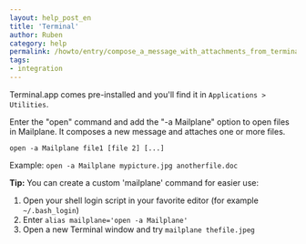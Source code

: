 ```yaml
---
layout: help_post_en
title: 'Terminal'
author: Ruben
category: help
permalink: /howto/entry/compose_a_message_with_attachments_from_terminal.html
tags:
- integration
---
```


Terminal.app comes pre-installed and you'll find it in `Applications > Utilities`.

Enter the "open" command and add the "-a Mailplane" option to open files in Mailplane. It composes a new message and attaches one or more files.

`open -a Mailplane file1 [file 2] [...]`

Example: `open -a Mailplane mypicture.jpg anotherfile.doc`

**Tip:** You can create a custom 'mailplane' command for easier use:

1. Open your shell login script in your favorite editor (for example `~/.bash_login`)
2. Enter `alias mailplane='open -a Mailplane'`
3. Open a new Terminal window and try `mailplane thefile.jpeg`
